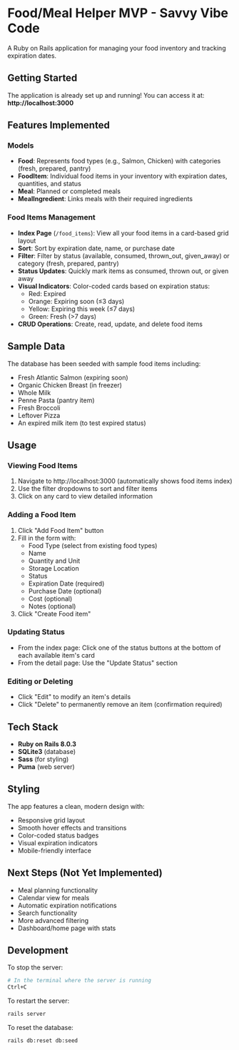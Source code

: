 # Food/Meal Helper MVP - Savvy Vibe Code

A Ruby on Rails application for managing your food inventory and tracking expiration dates.

## Getting Started

The application is already set up and running! You can access it at:
**http://localhost:3000**

## Features Implemented

### Models
- **Food**: Represents food types (e.g., Salmon, Chicken) with categories (fresh, prepared, pantry)
- **FoodItem**: Individual food items in your inventory with expiration dates, quantities, and status
- **Meal**: Planned or completed meals
- **MealIngredient**: Links meals with their required ingredients

### Food Items Management
- **Index Page** (`/food_items`): View all your food items in a card-based grid layout
- **Sort**: Sort by expiration date, name, or purchase date
- **Filter**: Filter by status (available, consumed, thrown_out, given_away) or category (fresh, prepared, pantry)
- **Status Updates**: Quickly mark items as consumed, thrown out, or given away
- **Visual Indicators**: Color-coded cards based on expiration status:
  - Red: Expired
  - Orange: Expiring soon (≤3 days)
  - Yellow: Expiring this week (≤7 days)
  - Green: Fresh (>7 days)
- **CRUD Operations**: Create, read, update, and delete food items

## Sample Data

The database has been seeded with sample food items including:
- Fresh Atlantic Salmon (expiring soon)
- Organic Chicken Breast (in freezer)
- Whole Milk
- Penne Pasta (pantry item)
- Fresh Broccoli
- Leftover Pizza
- An expired milk item (to test expired status)

## Usage

### Viewing Food Items
1. Navigate to http://localhost:3000 (automatically shows food items index)
2. Use the filter dropdowns to sort and filter items
3. Click on any card to view detailed information

### Adding a Food Item
1. Click "Add Food Item" button
2. Fill in the form with:
   - Food Type (select from existing food types)
   - Name
   - Quantity and Unit
   - Storage Location
   - Status
   - Expiration Date (required)
   - Purchase Date (optional)
   - Cost (optional)
   - Notes (optional)
3. Click "Create Food item"

### Updating Status
- From the index page: Click one of the status buttons at the bottom of each available item's card
- From the detail page: Use the "Update Status" section

### Editing or Deleting
- Click "Edit" to modify an item's details
- Click "Delete" to permanently remove an item (confirmation required)

## Tech Stack

- **Ruby on Rails 8.0.3**
- **SQLite3** (database)
- **Sass** (for styling)
- **Puma** (web server)

## Styling

The app features a clean, modern design with:
- Responsive grid layout
- Smooth hover effects and transitions
- Color-coded status badges
- Visual expiration indicators
- Mobile-friendly interface

## Next Steps (Not Yet Implemented)

- Meal planning functionality
- Calendar view for meals
- Automatic expiration notifications
- Search functionality
- More advanced filtering
- Dashboard/home page with stats

## Development

To stop the server:
```bash
# In the terminal where the server is running
Ctrl+C
```

To restart the server:
```bash
rails server
```

To reset the database:
```bash
rails db:reset db:seed
```
